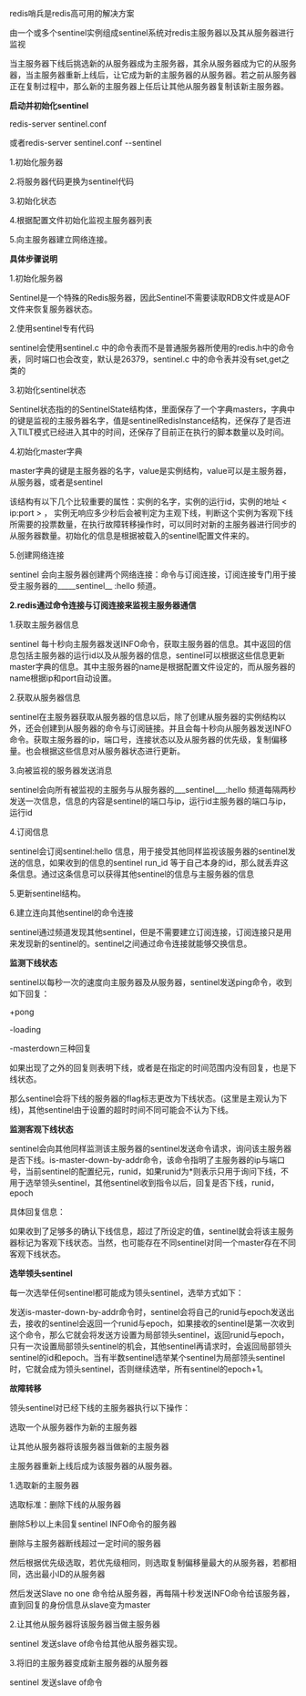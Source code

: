 redis哨兵是redis高可用的解决方案

由一个或多个sentinel实例组成sentinel系统对redis主服务器以及其从服务器进行监视

当主服务器下线后挑选新的从服务器成为主服务器，其余从服务器成为它的从服务器，当主服务器重新上线后，让它成为新的主服务器的从服务器。若之前从服务器正在复制过程中，那么新的主服务器上任后让其他从服务器复制该新主服务器。



**启动并初始化sentinel**

redis-server sentinel.conf

或者redis-server sentinel.conf --sentinel

1.初始化服务器

2.将服务器代码更换为sentinel代码

3.初始化状态

4.根据配置文件初始化监视主服务器列表

5.向主服务器建立网络连接。



**具体步骤说明**

1.初始化服务器

Sentinel是一个特殊的Redis服务器，因此Sentinel不需要读取RDB文件或是AOF文件来恢复服务器状态。

2.使用sentinel专有代码

sentinel会使用sentinel.c 中的命令表而不是普通服务器所使用的redis.h中的命令表，同时端口也会改变，默认是26379，sentinel.c 中的命令表并没有set,get之类的

3.初始化sentinel状态

Sentinel状态指的的SentinelState结构体，里面保存了一个字典masters，字典中的键是监视的主服务器名字，值是sentinelRedisInstance结构，还保存了是否进入TILT模式已经进入其中的时间，还保存了目前正在执行的脚本数量以及时间。

4.初始化master字典

master字典的键是主服务器的名字，value是实例结构，value可以是主服务器，从服务器，或者是sentinel

该结构有以下几个比较重要的属性：实例的名字，实例的运行id，实例的地址 < ip:port > ， 实例无响应多少秒后会被判定为主观下线，判断这个实例为客观下线所需要的投票数量，在执行故障转移操作时，可以同时对新的主服务器进行同步的从服务器数量。初始化的信息是根据被载入的sentinel配置文件来的。

5.创建网络连接

sentinel 会向主服务器创建两个网络连接：命令与订阅连接，订阅连接专门用于接受主服务器的_____sentinel__ :hello 频道。



**2.redis通过命令连接与订阅连接来监视主服务器通信**

1.获取主服务器信息

sentinel 每十秒向主服务器发送INFO命令，获取主服务器的信息。其中返回的信息包括主服务器的运行id以及从服务器的信息，sentinel可以根据这些信息更新master字典的信息。其中主服务器的name是根据配置文件设定的，而从服务器的name根据ip和port自动设置。

2.获取从服务器信息

sentinel在主服务器获取从服务器的信息以后，除了创建从服务器的实例结构以外，还会创建到从服务器的命令与订阅链接。并且会每十秒向从服务器发送INFO命令。获取主服务器的ip，端口号，连接状态以及从服务器的优先级，复制偏移量。也会根据这些信息对从服务器状态进行更新。

3.向被监视的服务器发送消息

sentinel会向所有被监视的主服务与从服务器的___sentinel___:hello 频道每隔两秒发送一次信息，信息的内容是sentinel的端口与ip，运行id主服务器的端口与ip，运行id

4.订阅信息

sentinel会订阅sentinel:hello 信息，用于接受其他同样监视该服务器的sentinel发送的信息，如果收到的信息的sentinel run_id 等于自己本身的id，那么就丢弃这条信息。通过这条信息可以获得其他sentinel的信息与主服务器的信息	

5.更新sentinel结构。

6.建立连向其他sentinel的命令连接

sentinel通过频道发现其他sentinel，但是不需要建立订阅连接，订阅连接只是用来发现新的sentinel的。sentinel之间通过命令连接就能够交换信息。

**监测下线状态**

sentinel以每秒一次的速度向主服务器及从服务器，sentinel发送ping命令，收到如下回复：

+pong

-loading

-masterdown三种回复

如果出现了之外的回复则表明下线，或者是在指定的时间范围内没有回复，也是下线状态。

那么sentinel会将下线的服务器的flag标志更改为下线状态。(这里是主观认为下线)，其他sentinel由于设置的超时时间不同可能会不认为下线。

**监测客观下线状态**

sentinel会向其他同样监测该主服务器的sentinel发送命令请求，询问该主服务器是否下线。is-master-down-by-addr命令，该命令指明了主服务器的ip与端口号，当前sentinel的配置纪元，runid，如果runid为*则表示只用于询问下线，不用于选举领头sentinel，其他sentinel收到指令以后，回复是否下线，runid，epoch

具体回复信息：

如果收到了足够多的确认下线信息，超过了所设定的值，sentinel就会将该主服务器标记为客观下线状态。当然，也可能存在不同sentinel对同一个master存在不同客观下线状态。

**选举领头sentinel**

每一次选举任何sentinel都可能成为领头sentinel，选举方式如下：

发送is-master-down-by-addr命令时，sentinel会将自己的runid与epoch发送出去，接收的sentinel会返回一个runid与epoch，如果接收的sentinel是第一次收到这个命令，那么它就会将发送方设置为局部领头sentinel，返回runid与epoch，只有一次设置局部领头sentinel的机会，其他sentinel再请求时，会返回局部领头sentinel的id和epoch。当有半数sentinel选举某个sentinel为局部领头sentinel时，它就会成为领头sentinel，否则继续选举，所有sentinel的epoch+1。



**故障转移**

领头sentinel对已经下线的主服务器执行以下操作：

选取一个从服务器作为新的主服务器

让其他从服务器将该服务器当做新的主服务器

主服务器重新上线后成为该服务器的从服务器。



1.选取新的主服务器

选取标准：删除下线的从服务器

删除5秒以上未回复sentinel INFO命令的服务器

删除与主服务器断线超过一定时间的服务器

然后根据优先级选取，若优先级相同，则选取复制偏移量最大的从服务器，若都相同，选出最小ID的从服务器

然后发送Slave no one 命令给从服务器，再每隔十秒发送INFO命令给该服务器，直到回复的身份信息从slave变为master

2.让其他从服务器将该服务器当做主服务器

sentinel 发送slave of命令给其他从服务器实现。

3.将旧的主服务器变成新主服务器的从服务器

sentinel 发送slave of命令

